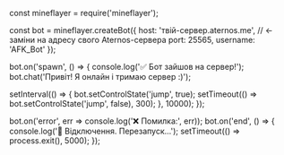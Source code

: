 const mineflayer = require('mineflayer');

const bot = mineflayer.createBot({
  host: 'твій-сервер.aternos.me', // ← заміни на адресу свого Aternos-сервера
  port: 25565,
  username: 'AFK_Bot'
});

bot.on('spawn', () => {
  console.log('✅ Бот зайшов на сервер!');
  bot.chat('Привіт! Я онлайн і тримаю сервер :)');

  setInterval(() => {
    bot.setControlState('jump', true);
    setTimeout(() => bot.setControlState('jump', false), 300);
  }, 10000);
});

bot.on('error', err => console.log('❌ Помилка:', err));
bot.on('end', () => {
  console.log('🔄 Відключення. Перезапуск...');
  setTimeout(() => process.exit(), 5000);
});

